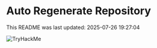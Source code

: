 # Auto Regenerate Repository

This README was last updated: 2025-07-26 19:27:04

 ![TryHackMe](https://tryhackme.com/badge/533634)